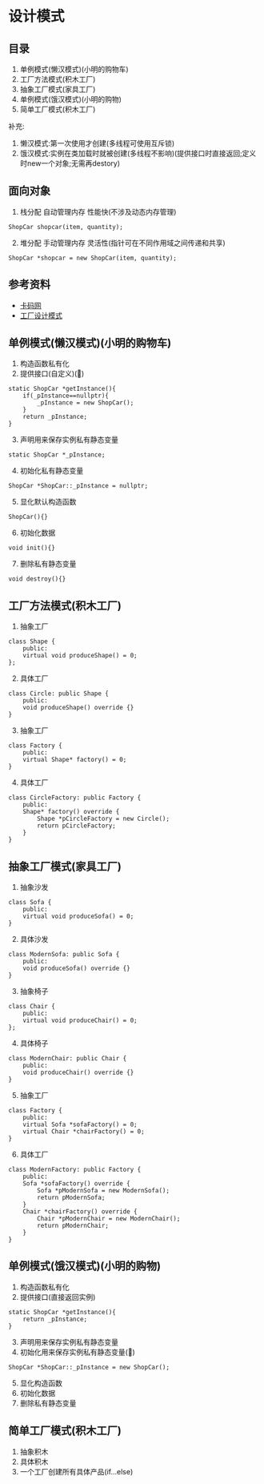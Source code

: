 # 设计模式

## 目录
1. 单例模式(懒汉模式)(小明的购物车)
2. 工厂方法模式(积木工厂)
3. 抽象工厂模式(家具工厂)
4. 单例模式(饿汉模式)(小明的购物)
5. 简单工厂模式(积木工厂)

补充:
1. 懒汉模式:第一次使用才创建(多线程可使用互斥锁)
2. 饿汉模式:实例在类加载时就被创建(多线程不影响)(提供接口时直接返回;定义时new一个对象;无需再destory)

## 面向对象
1. 栈分配 自动管理内存 性能快(不涉及动态内存管理)
```
ShopCar shopcar(item, quantity);
```
2. 堆分配 手动管理内存 灵活性(指针可在不同作用域之间传递和共享)
```
ShopCar *shopcar = new ShopCar(item, quantity);
```

## 参考资料
* [卡码网](https://kamacoder.com/designpattern.php)
* [工厂设计模式](https://mp.weixin.qq.com/s/NDIFu6V76_cIo1kWvTM1YQ)

## 单例模式(懒汉模式)(小明的购物车)
1. 构造函数私有化
2. 提供接口(自定义)(🌟)
```
static ShopCar *getInstance(){
    if(_pInstance==nullptr){
        _pInstance = new ShopCar();
    }
    return _pInstance;
}
```
3. 声明用来保存实例私有静态变量
```
static ShopCar *_pInstance;
```
4. 初始化私有静态变量
```
ShopCar *ShopCar::_pInstance = nullptr;
```
5. 显化默认构造函数
```
ShopCar(){}
```
6. 初始化数据
```
void init(){}
```
7. 删除私有静态变量
```
void destroy(){}
```

## 工厂方法模式(积木工厂)
1. 抽象工厂
```
class Shape {
    public:
    virtual void produceShape() = 0;
};
```
2. 具体工厂
```
class Circle: public Shape {
    public:
    void produceShape() override {}
}
```
3. 抽象工厂
```
class Factory {
    public:
    virtual Shape* factory() = 0;
}
```
4. 具体工厂
```
class CircleFactory: public Factory {
    public:
    Shape* factory() override {
        Shape *pCircleFactory = new Circle();
        return pCircleFactory;
    }
}
```

## 抽象工厂模式(家具工厂)
1. 抽象沙发
```
class Sofa {
    public:
    virtual void produceSofa() = 0;
}
```
2. 具体沙发
```
class ModernSofa: public Sofa {
    public:
    void produceSofa() override {}
}
```
3. 抽象椅子
```
class Chair {
    public:
    virtual void produceChair() = 0;
};
```
4. 具体椅子
```
class ModernChair: public Chair {
    public:
    void produceChair() override {}
}
```
5. 抽象工厂
```
class Factory {
    public:
    virtual Sofa *sofaFactory() = 0; 
    virtual Chair *chairFactory() = 0;
}
```
6. 具体工厂
```
class ModernFactory: public Factory {
    public:
    Sofa *sofaFactory() override {
        Sofa *pModernSofa = new ModernSofa();
        return pModernSofa;
    }
    Chair *chairFactory() override {
        Chair *pModernChair = new ModernChair();
        return pModernChair;
    }
}
```

## 单例模式(饿汉模式)(小明的购物)
1. 构造函数私有化
2. 提供接口(直接返回实例)
```
static ShopCar *getInstance(){
    return _pInstance;
}
```
3. 声明用来保存实例私有静态变量
4. 初始化用来保存实例私有静态变量(🌟)
```
ShopCar *ShopCar::_pInstance = new ShopCar();
```
5. 显化构造函数
6. 初始化数据
7. 删除私有静态变量

## 简单工厂模式(积木工厂)
1. 抽象积木
2. 具体积木
3. 一个工厂创建所有具体产品(if...else)